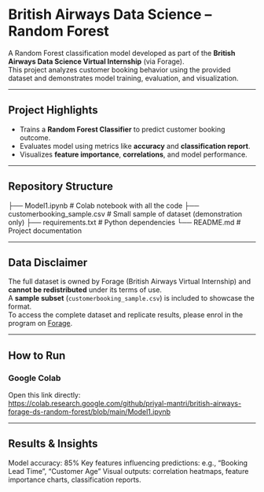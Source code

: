 # British Airways Data Science – Random Forest

A Random Forest classification model developed as part of the **British Airways Data Science Virtual Internship** (via Forage).  
This project analyzes customer booking behavior using the provided dataset and demonstrates model training, evaluation, and visualization.

---

##  Project Highlights
- Trains a **Random Forest Classifier** to predict customer booking outcome.
- Evaluates model using metrics like **accuracy** and **classification report**.
- Visualizes **feature importance**, **correlations**, and model performance.

---

##  Repository Structure
├── Model1.ipynb # Colab notebook with all the code
├── customerbooking_sample.csv # Small sample of dataset (demonstration only)
├── requirements.txt # Python dependencies
└── README.md # Project documentation


---

##  Data Disclaimer
The full dataset is owned by Forage (British Airways Virtual Internship) and **cannot be redistributed** under its terms of use.  
A **sample subset** (`customerbooking_sample.csv`) is included to showcase the format.  
To access the complete dataset and replicate results, please enrol in the program on [Forage](https://www.theforage.com/).

---

##  How to Run

### Google Colab
Open this link directly:  
https://colab.research.google.com/github/priyal-mantri/british-airways-forage-ds-random-forest/blob/main/Model1.ipynb

---

## Results & Insights
Model accuracy: 85%
Key features influencing predictions: e.g., “Booking Lead Time”, “Customer Age”
Visual outputs: correlation heatmaps, feature importance charts, classification reports.
